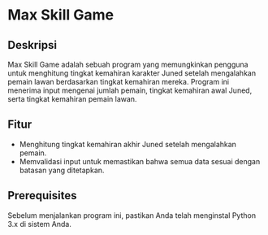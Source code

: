 # Max Skill Game

## Deskripsi
Max Skill Game adalah sebuah program yang memungkinkan pengguna untuk menghitung tingkat kemahiran karakter Juned setelah mengalahkan pemain lawan berdasarkan tingkat kemahiran mereka. Program ini menerima input mengenai jumlah pemain, tingkat kemahiran awal Juned, serta tingkat kemahiran pemain lawan.

## Fitur
- Menghitung tingkat kemahiran akhir Juned setelah mengalahkan pemain.
- Memvalidasi input untuk memastikan bahwa semua data sesuai dengan batasan yang ditetapkan.

## Prerequisites
Sebelum menjalankan program ini, pastikan Anda telah menginstal Python 3.x di sistem Anda.
